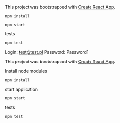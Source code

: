This project was bootstrapped with [Create React App](https://github.com/facebookincubator/create-react-app).

```
npm install 
```
```
npm start 
```
tests
```
npm test
```

Login: test@test.pl
Password: Password1

This project was bootstrapped with [Create React App](https://github.com/facebookincubator/create-react-app).

Install node modules
```
npm install 
```
start application
```
npm start 
```
tests
```
npm test
```
